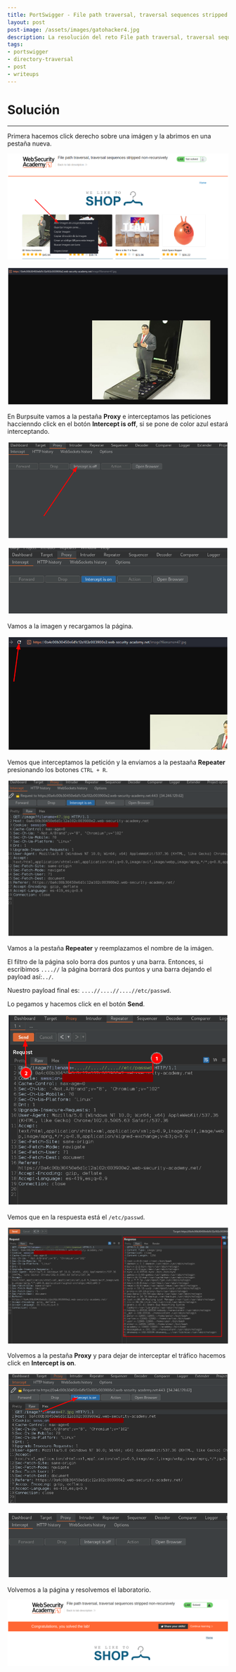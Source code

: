 ```yaml
---
title: PortSwigger - File path traversal, traversal sequences stripped non-recursively.
layout: post
post-image: /assets/images/gatohacker4.jpg 
description: La resolución del reto File path traversal, traversal sequences stripped non-recursively.
tags:
- portswigger
- directory-traversal
- post
- writeups
---
```

# Solución
---

Primera hacemos click derecho sobre una imágen y la abrimos en una pestaña nueva.

![](/assets/images/images-portswigger-dt/lab3-1.png)

![](/assets/images/images-portswigger-dt/lab3-2.png)

En Burpsuite vamos a la pestaña **Proxy** e interceptamos las peticiones haccienndo click en el botón **Intercept is off**, si se pone de color azul estará interceptando.

![](/assets/images/images-portswigger-dt/lab3-3.png)

![](/assets/images/images-portswigger-dt/lab3-4.png)

Vamos a la imagen y recargamos la página.

![](/assets/images/images-portswigger-dt/lab3-5.png)

Vemos que interceptamos la petición y la enviamos a la pestaaña **Repeater** presionando los botones `CTRL + R`.

![](/assets/images/images-portswigger-dt/lab3-6.png)

Vamos a la pestaña **Repeater** y reemplazamos el nombre de la imágen.

El filtro de la página solo borra dos puntos y una barra. Entonces, si escribimos `....//` la página borrará dos puntos y una barra dejando el payload así:`../`.

Nuestro payload final es: `....//....//....//etc/passwd`.

Lo pegamos y hacemos click en el botón **Send**.

![](/assets/images/images-portswigger-dt/lab3-7.png)

Vemos que en la respuesta está el `/etc/passwd`.

![](/assets/images/images-portswigger-dt/lab3-8.png)

Volvemos a la pestaña **Proxy**  y para dejar de interceptar el tráfico hacemos click en **Intercept is on**.

![](/assets/images/images-portswigger-dt/lab3-9.png)

![](/assets/images/images-portswigger-dt/lab3-10.png)

Volvemos a la página y resolvemos el laboratorio.

![](/assets/images/images-portswigger-dt/lab3-11.png)

